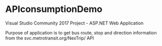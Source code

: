 # APIconsumptionDemo

Visual Studio Community 2017
Project - ASP.NET Web Application

Purpose of application is to get bus route, stop and direction information from the svc.metrotransit.org/NexTrip/ API
